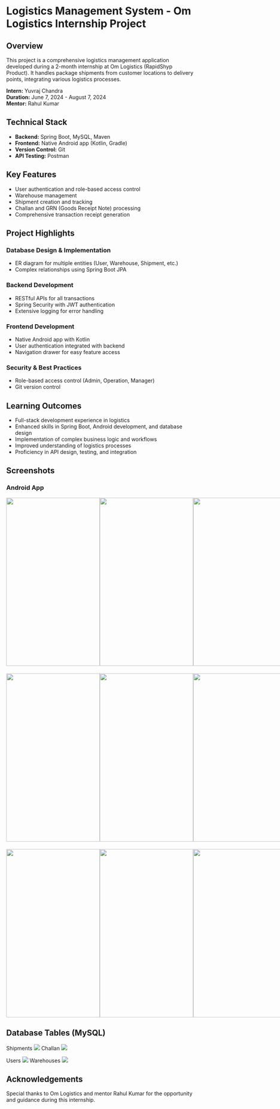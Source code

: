 # Logistics Management System - Om Logistics Internship Project

## Overview
This project is a comprehensive logistics management application developed during a 2-month internship at Om Logistics (RapidShyp Product). It handles package shipments from customer locations to delivery points, integrating various logistics processes.

**Intern:** Yuvraj Chandra  
**Duration:** June 7, 2024 - August 7, 2024  
**Mentor:** Rahul Kumar

## Technical Stack
- **Backend:** Spring Boot, MySQL, Maven
- **Frontend:** Native Android app (Kotlin, Gradle)
- **Version Control:** Git
- **API Testing:** Postman

## Key Features
- User authentication and role-based access control
- Warehouse management
- Shipment creation and tracking
- Challan and GRN (Goods Receipt Note) processing
- Comprehensive transaction receipt generation

## Project Highlights

### Database Design & Implementation
- ER diagram for multiple entities (User, Warehouse, Shipment, etc.)
- Complex relationships using Spring Boot JPA

### Backend Development
- RESTful APIs for all transactions
- Spring Security with JWT authentication
- Extensive logging for error handling

### Frontend Development
- Native Android app with Kotlin
- User authentication integrated with backend
- Navigation drawer for easy feature access

### Security & Best Practices
- Role-based access control (Admin, Operation, Manager)
- Git version control

## Learning Outcomes
- Full-stack development experience in logistics
- Enhanced skills in Spring Boot, Android development, and database design
- Implementation of complex business logic and workflows
- Improved understanding of logistics processes
- Proficiency in API design, testing, and integration

## Screenshots

### Android App
<div style="display: flex; justify-content: space-between;">
  <img src="https://github.com/user-attachments/assets/b0005cda-8150-4d07-9843-39e6c87889df" width="250" height="450"/>
  <img src="https://github.com/user-attachments/assets/0e4e2259-88e6-42c0-8934-f2c51a15b82b" width="250" height="450"/> 
  <img src="https://github.com/user-attachments/assets/a61a8701-2d79-4c83-85a3-e442d8176945" width="250" height="450"/>
</div>
<div style="display: flex; justify-content: space-between; margin-top: 20px;">
  <img src="https://github.com/user-attachments/assets/83aac114-08ca-4563-8881-966f9992d6c8" width="250" height="450"/>
  <img src="https://github.com/user-attachments/assets/42410c08-c2aa-48ea-8dc9-dc0012e4dc3b" width="250" height="450"/>
  <img src="https://github.com/user-attachments/assets/5d10953f-7e78-46f6-b5ac-5367a01d2ca6" width="250" height="450"/>
</div>
<div style="display: flex; justify-content: space-between; margin-top: 20px;">
  <img src="https://github.com/user-attachments/assets/34619661-5650-4c01-b6f9-897f53a86044" width="250" height="450"/>
  <img src="https://github.com/user-attachments/assets/9eb02a1d-6c08-4652-9933-f81076e93ca8" width="250" height="450"/>
  <img src="https://github.com/user-attachments/assets/1ed1d89a-e1f4-4c16-8d54-2787ef788e6f" width="250" height="450"/>
</div>


## Database Tables (MySQL)

<p float="left">
  Shipments
  <img src="https://github.com/user-attachments/assets/7b2e0aba-25f6-4e5a-b140-412314f76c1a" />
  Challan
  <img src="https://github.com/user-attachments/assets/945f3e33-6a5a-4312-852b-5294b80c6180" />
</p>
<p float="left">
  Users
  <img src="https://github.com/user-attachments/assets/5b0c53b2-7097-4e88-93d9-d3e1a23d8413" />
  Warehouses
  <img src="https://github.com/user-attachments/assets/373f8208-f7d6-4752-93d8-1b5e80c0227a" />
</p>

## Acknowledgements
Special thanks to Om Logistics and mentor Rahul Kumar for the opportunity and guidance during this internship.
